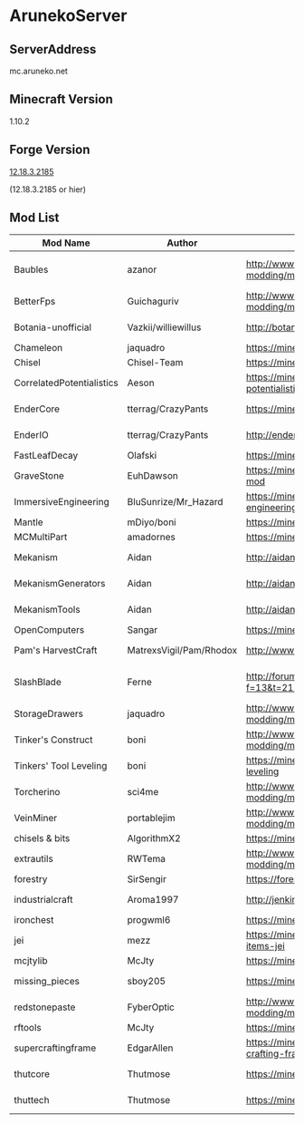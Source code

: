 # ArunekoServer
## ServerAddress
mc.aruneko.net

## Minecraft Version
1.10.2

## Forge Version
[12.18.3.2185](http://files.minecraftforge.net/maven/net/minecraftforge/forge/index_1.10.2.html)

(12.18.3.2185 or hier)

## Mod List

| Mod Name                  | Author                  | Official Site                                                                   | Source Code                                         | License             |
|---------------------------|-------------------------|---------------------------------------------------------------------------------|-----------------------------------------------------|---------------------|
| Baubles                   | azanor                  | http://www.minecraftforum.net/forums/mapping-and-modding/minecraft-mods/1294623 | https://github.com/Azanor/Baubles                   | CC by-nc-sa 3.0     |
| BetterFps                 | Guichaguriv             | http://www.minecraftforum.net/forums/mapping-and-modding/minecraft-mods/2413822 | https://github.com/Guichaguri/BetterFps             | GPLv2.1             |
| Botania-unofficial        | Vazkii/williewillus     | http://botaniamod.net/                                                          | https://github.com/williewillus/Botania             | Botania License     |
| Chameleon                 | jaquadro                | https://minecraft.curseforge.com/projects/chameleon                             | https://github.com/jaquadro/Chameleon               | MIT                 |
| Chisel                    | Chisel-Team             | https://minecraft.curseforge.com/projects/chisel                                | https://github.com/Chisel-Team/Chisel               | GPLv2               |
| CorrelatedPotentialistics | Aeson                   | https://minecraft.curseforge.com/projects/correlated-potentialistics            | https://github.com/elytra/CorrelatedPotentialistics | GPLv3               |
| EnderCore                 | tterrag/CrazyPants      | https://minecraft.curseforge.com/projects/endercore                             | https://github.com/SleepyTrousers/EnderCore         | Public Domain       |
| EnderIO                   | tterrag/CrazyPants      | http://enderio.com/                                                             | https://github.com/SleepyTrousers/EnderIO           | Public Domain       |
| FastLeafDecay             | Olafski                 | https://minecraft.curseforge.com/projects/fastleafdecay                         | https://github.com/Olafski/FastLeafDecay            | MIT                 |
| GraveStone                | EuhDawson               | https://minecraft.curseforge.com/projects/gravestone-mod                        |                                                     | All Rights Reserved |
| ImmersiveEngineering      | BluSunrize/Mr_Hazard    | https://minecraft.curseforge.com/projects/immersive-engineering                 | https://github.com/BluSunrize/ImmersiveEngineering  | All Rights Reserved |
| Mantle                    | mDiyo/boni              | https://minecraft.curseforge.com/projects/mantle                                | https://github.com/SlimeKnights/Mantle              | MIT                 |
| MCMultiPart               | amadornes               | https://minecraft.curseforge.com/projects/mcmultipart                           | https://github.com/amadornes/MCMultiPart            | MIT                 |
| Mekanism                  | Aidan                   | http://aidancbrady.com/                                                         | https://github.com/aidancbrady/Mekanism             | All rights Reserved |
| MekanismGenerators        | Aidan                   | http://aidancbrady.com/                                                         | https://github.com/aidancbrady/Mekanism             | All rights Reserved |
| MekanismTools             | Aidan                   | http://aidancbrady.com/                                                         | https://github.com/aidancbrady/Mekanism             | All rights Reserved |
| OpenComputers             | Sangar                  | https://minecraft.curseforge.com/projects/opencomputers                         | https://github.com/MightyPirates/OpenComputers      | MIT                 |
| Pam's HarvestCraft        | MatrexsVigil/Pam/Rhodox | http://www.minecraftforum.net/topic/2491507-                                    | https://github.com/MatrexsVigil/harvestcraft        | All Rights Reserved |
| SlashBlade                | Ferne                   | http://forum.minecraftuser.jp/viewtopic.php?f=13&t=2150                         | https://github.com/flammpfeil/SlashBlade            | CC BY NC SA 4.0     |
| StorageDrawers            | jaquadro                | http://www.minecraftforum.net/forums/mapping-and-modding/minecraft-mods/2198533 | https://github.com/jaquadro/StorageDrawers          | MIT                 |
| Tinker's Construct        | boni                    | http://www.minecraftforum.net/forums/mapping-and-modding/minecraft-mods/2218638 | https://github.com/SlimeKnights/TinkersConstruct    | MIT                 |
| Tinkers' Tool Leveling    | boni                    | https://minecraft.curseforge.com/projects/tinkers-tool-leveling                 | https://github.com/SlimeKnights/TinkersToolLeveling | MIT                 |
| Torcherino                | sci4me                  | http://www.minecraftforum.net/forums/mapping-and-modding/minecraft-mods/2290415 | https://github.com/sci4me/Torcherino                | Unknown             |
| VeinMiner                 | portablejim             | http://www.minecraftforum.net/forums/mapping-and-modding/minecraft-mods/1292260 |                                                     | LGPL                |
| chisels & bits            | AlgorithmX2             | https://minecraft.curseforge.com/projects/chisels-bits                          | https://github.com/AlgorithmX2/Chisels-and-Bits     | GLPL                |
| extrautils                | RWTema                  | http://www.minecraftforum.net/forums/mapping-and-modding/minecraft-mods/1443963 |                                                     | All Rights Reserved |
| forestry                  | SirSengir               | https://forestryforminecraft.info/                                              | https://github.com/ForestryMC/ForestryMC            | LGPLv3              |
| industrialcraft           | Aroma1997               | http://jenkins.ic2.player.to/job/IC2_110/                                       |                                                     | All Right Reserved  |
| ironchest                 | progwml6                | https://minecraft.curseforge.com/projects/iron-chests                           | https://github.com/progwml6/ironchest               | LGPL                |
| jei                       | mezz                    | https://minecraft.curseforge.com/projects/just-enough-items-jei                 | https://github.com/mezz/JustEnoughItems             | MIT                 |
| mcjtylib                  | McJty                   | https://minecraft.curseforge.com/projects/mcjtylib                              | https://github.com/McJty/McJtyLib                   | MIT                 |
| missing_pieces            | sboy205                 | https://minecraft.curseforge.com/projects/missing-pieces                        |                                                     | Public Domain       |
| redstonepaste             | FyberOptic              | http://www.minecraftforum.net/forums/mapping-and-modding/minecraft-mods/1291890 |                                                     | All Rights Reserved |
| rftools                   | McJty                   | https://minecraft.curseforge.com/projects/rftools                               | https://github.com/McJty/RFTools                    | MIT                 |
| supercraftingframe        | EdgarAllen              | https://minecraft.curseforge.com/projects/super-crafting-frame                  |                                                     | All Rights Reserved |
| thutcore                  | Thutmose                | https://minecraft.curseforge.com/projects/thutcore                              | https://github.com/Thutmose/Thut                    | Public Domain       |
| thuttech                  | Thutmose                | https://minecraft.curseforge.com/projects/thuts-elevators                       | https://github.com/Thutmose/Thut-Elevators          | Public Domain       |